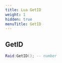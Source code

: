 ```yaml
---
title: Lua GetID
weight: 1
hidden: true
menuTitle: GetID
---
```

## GetID
```lua
Raid:GetID(); -- number
```